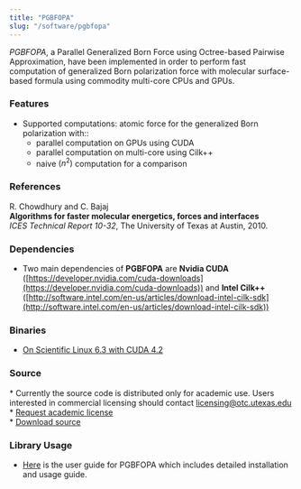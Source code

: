 ```yaml
---
title: "PGBFOPA"
slug: "/software/pgbfopa"
---
```


_PGBFOPA_, a Parallel Generalized Born Force using Octree-based Pairwise Approximation, have been implemented in order to perform fast computation of generalized Born polarization force with molecular surface-based formula using commodity multi-core CPUs and GPUs.

### Features

- Supported computations: atomic force for the generalized Born polarization with::
  - parallel computation on GPUs using CUDA
  - parallel computation on multi-core using Cilk++
  - naive $(n^2)$ computation for a comparison

### References

R. Chowdhury and C. Bajaj  
**Algorithms for faster molecular energetics, forces and interfaces**  
_ICES Technical Report 10-32_, The University of Texas at Austin, 2010.

### Dependencies

- Two main dependencies of **PGBFOPA** are **Nvidia CUDA** ([https://developer.nvidia.com/cuda-downloads](https://developer.nvidia.com/cuda-downloads)) and **Intel Cilk++** ([http://software.intel.com/en-us/articles/download-intel-cilk-sdk](http://software.intel.com/en-us/articles/download-intel-cilk-sdk))

### Binaries

- [On Scientific Linux 6.3 with CUDA 4.2](http://cvcweb.ices.utexas.edu/software/binaries/PGBFOPA.bin.r6464.ScientificLinux6.3.tar.gz)

### Source

\* Currently the source code is distributed only for academic use. Users interested in commercial licensing should contact licensing@otc.utexas.edu  
\* [Request academic license](http://cvcweb.ices.utexas.edu/software/license/PGBFOPA.license_mail.php)  
\* [Download source](http://cvcweb.ices.utexas.edu/cvcwp/?page_id=2535)

### Library Usage

- [Here](http://cvcweb.ices.utexas.edu/software/doc/PGBFOPAUserGuide.pdf) is the user guide for PGBFOPA which includes detailed installation and usage guide.
